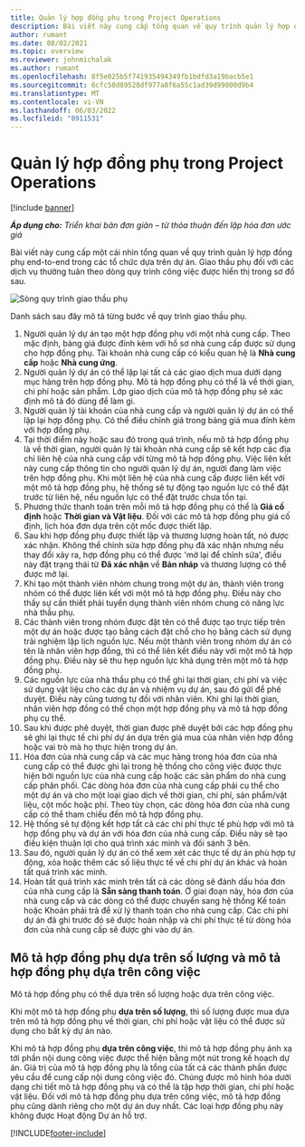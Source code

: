 ```yaml
---
title: Quản lý hợp đồng phụ trong Project Operations
description: Bài viết này cung cấp tổng quan về quy trình quản lý hợp đồng phụ end-to-end thường trong các tổ chức dựa trên dự án.
author: rumant
ms.date: 08/02/2021
ms.topic: overview
ms.reviewer: johnmichalak
ms.author: rumant
ms.openlocfilehash: 8f5e025b5f741935494349fb1bdfd3a19bacb5e1
ms.sourcegitcommit: 6cfc50d89528df977a8f6a55c1ad39d99800d9b4
ms.translationtype: MT
ms.contentlocale: vi-VN
ms.lasthandoff: 06/03/2022
ms.locfileid: "8911531"
---
```

# <a name="subcontract-management-in-project-operations"></a>Quản lý hợp đồng phụ trong Project Operations

[!include [banner](../../includes/dataverse-preview.md)]

_**Áp dụng cho:** Triển khai bản đơn giản – từ thỏa thuận đến lập hóa đơn ước giá_

Bài viết này cung cấp một cái nhìn tổng quan về quy trình quản lý hợp đồng phụ end-to-end trong các tổ chức dựa trên dự án. Giao thầu phụ đối với các dịch vụ thường tuân theo dòng quy trình công việc được hiển thị trong sơ đồ sau.

![Sòng quy trình giao thầu phụ](../media/SubcontractingProcessFlow.png)

Danh sách sau đây mô tả từng bước về quy trình giao thầu phụ.

1. Người quản lý dự án tạo một hợp đồng phụ với một nhà cung cấp. Theo mặc định, bảng giá được đính kèm với hồ sơ nhà cung cấp được sử dụng cho hợp đồng phụ. Tài khoản nhà cung cấp có kiểu quan hệ là **Nhà cung cấp** hoặc **Nhà cung ứng**.
2. Người quản lý dự án có thể lặp lại tất cả các giao dịch mua dưới dạng mục hàng trên hợp đồng phụ. Mô tả hợp đồng phụ có thể là về thời gian, chi phí hoặc sản phẩm. Lớp giao dịch của mô tả hợp đồng phụ sẽ xác định mô tả đó dùng để làm gì.
3. Người quản lý tài khoản của nhà cung cấp và người quản lý dự án có thể lặp lại hợp đồng phụ. Có thể điều chỉnh giá trong bảng giá mua đính kèm với hợp đồng phụ.
4. Tại thời điểm này hoặc sau đó trong quá trình, nếu mô tả hợp đồng phụ là về thời gian, người quản lý tài khoản nhà cung cấp sẽ kết hợp các địa chỉ liên hệ của nhà cung cấp với từng mô tả hợp đồng phụ. Việc liên kết này cung cấp thông tin cho người quản lý dự án, người đang làm việc trên hợp đồng phụ. Khi một liên hệ của nhà cung cấp được liên kết với một mô tả hợp đồng phụ, hệ thống sẽ tự động tạo nguồn lực có thể đặt trước từ liên hệ, nếu nguồn lực có thể đặt trước chưa tồn tại.
5. Phương thức thanh toán trên mỗi mô tả hợp đồng phụ có thể là **Giá cố định** hoặc **Thời gian và Vật liệu**. Đối với các mô tả hợp đồng phụ giá cố định, lịch hóa đơn dựa trên cột mốc được thiết lập.
6.  Sau khi hợp đồng phụ được thiết lập và thương lượng hoàn tất, nó được xác nhận. Không thể chỉnh sửa hợp đồng phụ đã xác nhận nhưng nếu thay đổi xảy ra, hợp đồng phụ có thể được 'mở lại để chỉnh sửa', điều này đặt trạng thái từ **Đã xác nhận** về **Bản nháp** và thương lượng có thể được mở lại. 
7.  Khi tạo một thành viên nhóm chung trong một dự án, thành viên trong nhóm có thể được liên kết với một mô tả hợp đồng phụ. Điều này cho thấy sự cần thiết phải tuyển dụng thành viên nhóm chung có năng lực nhà thầu phụ.
8.  Các thành viên trong nhóm được đặt tên có thể được tạo trực tiếp trên một dự án hoặc được tạo bằng cách đặt chỗ cho họ bằng cách sử dụng trải nghiệm lập lịch nguồn lực. Nếu một thành viên trong nhóm dự án có tên là nhân viên hợp đồng, thì có thể liên kết điều này với một mô tả hợp đồng phụ. Điều này sẽ thu hẹp nguồn lực khả dụng trên một mô tả hợp đồng phụ.
9.  Các nguồn lực của nhà thầu phụ có thể ghi lại thời gian, chi phí và việc sử dụng vật liệu cho các dự án và nhiệm vụ dự án, sau đó gửi để phê duyệt. Điều này cũng tương tự đối với nhân viên. Khi ghi lại thời gian, nhân viên hợp đồng có thể chọn một hợp đồng phụ và mô tả hợp đồng phụ cụ thể.
10. Sau khi được phê duyệt, thời gian được phê duyệt bởi các hợp đồng phụ sẽ ghi lại thực tế chi phí dự án dựa trên giá mua của nhân viên hợp đồng hoặc vai trò mà họ thực hiện trong dự án.
11. Hóa đơn của nhà cung cấp và các mục hàng trong hóa đơn của nhà cung cấp có thể được ghi lại trong hệ thống cho công việc được thực hiện bởi nguồn lực của nhà cung cấp hoặc các sản phẩm do nhà cung cấp phân phối. Các dòng hóa đơn của nhà cung cấp phải cụ thể cho một dự án và cho một loại giao dịch về thời gian, chi phí, sản phẩm/vật liệu, cột mốc hoặc phí. Theo tùy chọn, các dòng hóa đơn của nhà cung cấp có thể tham chiếu đến mô tả hợp đồng phụ.
12. Hệ thống sẽ tự động kết hợp tất cả các chi phí thực tế phù hợp với mô tả hợp đồng phụ và dự án với hóa đơn của nhà cung cấp. Điều này sẽ tạo điều kiện thuận lợi cho quá trình xác minh và đối sánh 3 bên.
13. Sau đó, người quản lý dự án có thể xem xét các thực tế dự án phù hợp tự động, xóa hoặc thêm các số liệu thực tế về chi phí dự án khác và hoàn tất quá trình xác minh.
14. Hoàn tất quá trình xác minh trên tất cả các dòng sẽ đánh dấu hóa đơn của nhà cung cấp là **Sẵn sàng thanh toán**. Ở giai đoạn này, hóa đơn của nhà cung cấp và các dòng có thể được chuyển sang hệ thống Kế toán hoặc Khoản phải trả để xử lý thanh toán cho nhà cung cấp. Các chi phí dự án đã ghi trước đó sẽ được hoàn nhập và chi phí thực tế từ dòng hóa đơn của nhà cung cấp sẽ được ghi vào dự án.

## <a name="quantity-based-subcontract-lines-and-work-based-subcontract-lines"></a>Mô tả hợp đồng phụ dựa trên số lượng và mô tả hợp đồng phụ dựa trên công việc

Mô tả hợp đồng phụ có thể dựa trên số lượng hoặc dựa trên công việc. 

Khi một mô tả hợp đồng phụ **dựa trên số lượng**, thì số lượng được mua dựa trên mô tả hợp đồng phụ về thời gian, chi phí hoặc vật liệu có thể được sử dụng cho bất kỳ dự án nào.

Khi mô tả hợp đồng phụ **dựa trên công việc**, thì mô tả hợp đồng phụ ánh xạ tới phần nội dung công việc được thể hiện bằng một nút trong kế hoạch dự án. Giá trị của mô tả hợp đồng phụ là tổng của tất cả các thành phần được yêu cầu để cung cấp nội dung công việc đó. Chúng được mô hình hóa dưới dạng chi tiết mô tả hợp đồng phụ và có thể là tập hợp thời gian, chi phí hoặc vật liệu. Đối với mô tả hợp đồng phụ dựa trên công việc, mô tả hợp đồng phụ cũng dành riêng cho một dự án duy nhất. Các loại hợp đồng phụ này không được Hoạt động Dự án hỗ trợ.

[!INCLUDE[footer-include](../../includes/footer-banner.md)]

